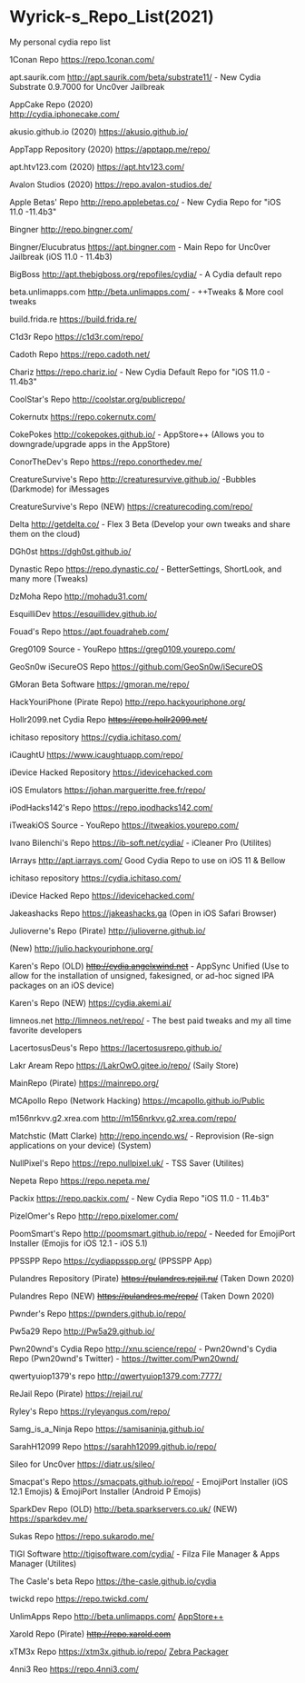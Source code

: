 # Wyrick-s_Repo_List(2021)
My personal cydia repo list

1Conan Repo
https://repo.1conan.com/

apt.saurik.com
http://apt.saurik.com/beta/substrate11/ - New Cydia Substrate 0.9.7000 for Unc0ver Jailbreak

AppCake Repo    (2020)   
http://cydia.iphonecake.com/

akusio.github.io     (2020)
https://akusio.github.io/

AppTapp Repository   (2020)
https://apptapp.me/repo/

apt.htv123.com  (2020)
https://apt.htv123.com/


Avalon Studios  (2020)
https://repo.avalon-studios.de/

Apple Betas' Repo
http://repo.applebetas.co/ - New Cydia Repo for "iOS 11.0 -11.4b3"

Bingner
http://repo.bingner.com/

Bingner/Elucubratus
https://apt.bingner.com - Main Repo for Unc0ver Jailbreak (iOS 11.0 - 11.4b3)

BigBoss
http://apt.thebigboss.org/repofiles/cydia/ - A Cydia default repo

beta.unlimapps.com
http://beta.unlimapps.com/ - ++Tweaks & More cool tweaks

build.frida.re
https://build.frida.re/

C1d3r Repo
https://c1d3r.com/repo/

Cadoth Repo
https://repo.cadoth.net/

Chariz
https://repo.chariz.io/ - New Cydia Default Repo for "iOS 11.0 - 11.4b3"

CoolStar's Repo
http://coolstar.org/publicrepo/

Cokernutx
https://repo.cokernutx.com/

CokePokes
http://cokepokes.github.io/ - AppStore++ (Allows you to downgrade/upgrade apps in the AppStore)

ConorTheDev's Repo
https://repo.conorthedev.me/

CreatureSurvive's Repo
http://creaturesurvive.github.io/ -Bubbles (Darkmode) for iMessages

CreatureSurvive's Repo (NEW)
https://creaturecoding.com/repo/

Delta
http://getdelta.co/ - Flex 3 Beta (Develop your own tweaks and share them on the cloud)

DGh0st
https://dgh0st.github.io/

Dynastic Repo
https://repo.dynastic.co/ - BetterSettings, ShortLook, and many more (Tweaks)

DzMoha Repo
http://mohadu31.com/

EsquilliDev
https://esquillidev.github.io/

Fouad's Repo
https://apt.fouadraheb.com/

Greg0109 Source - YouRepo
https://greg0109.yourepo.com/

GeoSn0w iSecureOS Repo
https://github.com/GeoSn0w/iSecureOS

GMoran Beta Software
https://gmoran.me/repo/

HackYouriPhone (Pirate Repo)
http://repo.hackyouriphone.org/

Hollr2099.net Cydia Repo
<del>https://repo.hollr2099.net/</del>

ichitaso repository
https://cydia.ichitaso.com/

iCaughtU
https://www.icaughtuapp.com/repo/

iDevice Hacked Repository
https://idevicehacked.com

iOS Emulators
https://johan.margueritte.free.fr/repo/

iPodHacks142's Repo
https://repo.ipodhacks142.com/

iTweakiOS Source - YouRepo
https://itweakios.yourepo.com/

Ivano Bilenchi's Repo
https://ib-soft.net/cydia/ - iCleaner Pro (Utilites)

IArrays
http://apt.iarrays.com/ Good Cydia Repo to use on iOS 11 & Bellow

ichitaso repository
https://cydia.ichitaso.com/

iDevice Hacked Repo
https://idevicehacked.com/

Jakeashacks Repo
https://jakeashacks.ga (Open in iOS Safari Browser)

Julioverne's Repo          (Pirate)
http://julioverne.github.io/

(New) http://julio.hackyouriphone.org/

Karen's Repo (OLD)
<del>http://cydia.angelxwind.net</del> - AppSync Unified (Use to allow for the installation of unsigned, fakesigned, or ad-hoc signed IPA packages on an iOS device)

Karen's Repo (NEW)
https://cydia.akemi.ai/

limneos.net
http://limneos.net/repo/ - The best paid tweaks and my all time favorite developers

LacertosusDeus's Repo
https://lacertosusrepo.github.io/

Lakr Aream Repo
https://LakrOwO.gitee.io/repo/ (Saily Store)

MainRepo               (Pirate)
https://mainrepo.org/

MCApollo Repo (Network Hacking)
https://mcapollo.github.io/Public

m156nrkvv.g2.xrea.com
http://m156nrkvv.g2.xrea.com/repo/

Matchstic (Matt  Clarke)
http://repo.incendo.ws/ - Reprovision (Re-sign applications on your device) (System)

NullPixel's Repo
https://repo.nullpixel.uk/ - TSS Saver (Utilites)

Nepeta Repo
https://repo.nepeta.me/

Packix
https://repo.packix.com/ - New Cydia Repo "iOS 11.0 - 11.4b3"

PizelOmer's Repo
http://repo.pixelomer.com/

PoomSmart's Repo
http://poomsmart.github.io/repo/ - Needed for EmojiPort Installer (Emojis for iOS 12.1 - iOS 5.1)

PPSSPP Repo
https://cydiappsspp.org/ (PPSSPP App)

Pulandres Repository           (Pirate)
<del>https://pulandres.rejail.ru/</del> (Taken Down 2020)

Pulandres Repo (NEW)
<del>https://pulandres.me/repo/</del> (Taken Down 2020)

Pwnder's Repo
https://pwnders.github.io/repo/

Pw5a29 Repo
http://Pw5a29.github.io/

Pwn20wnd's Cydia Repo
http://xnu.science/repo/ - Pwn20wnd's Cydia Repo  (Pwn20wnd's Twitter) - https://twitter.com/Pwn20wnd/

qwertyuiop1379's repo
http://qwertyuiop1379.com:7777/

ReJail Repo           (Pirate)
https://rejail.ru/

Ryley's Repo
https://ryleyangus.com/repo/

Samg_is_a_Ninja Repo
https://samisaninja.github.io/

SarahH12099 Repo
https://sarahh12099.github.io/repo/

Sileo for Unc0ver
https://diatr.us/sileo/

Smacpat's Repo
https://smacpats.github.io/repo/ - EmojiPort Installer (iOS 12.1 Emojis) & EmojiPort Installer (Android P Emojis)

SparkDev Repo
    (OLD) http://beta.sparkservers.co.uk/
    (NEW) https://sparkdev.me/

Sukas Repo
https://repo.sukarodo.me/

TIGI Software
http://tigisoftware.com/cydia/    - Filza File Manager & Apps Manager (Utilites)

The Casle's beta Repo
https://the-casle.github.io/cydia

twickd repo
https://repo.twickd.com/

UnlimApps Repo
http://beta.unlimapps.com/ <u>AppStore++</u>

Xarold Repo (Pirate)
<del>http://repo.xarold.com</del>

xTM3x Repo
https://xtm3x.github.io/repo/ <u>Zebra Packager</u>

4nni3 Reo
https://repo.4nni3.com/
